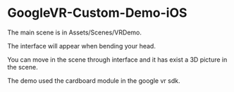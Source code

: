# GoogleVR-Custom-Demo-iOS
The main scene is in Assets/Scenes/VRDemo.

The interface will appear when bending your head.

You can move in the scene through interface and it has exist a 3D picture in the scene.

The demo used the cardboard module in the google vr sdk.
